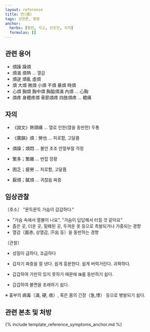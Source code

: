 ```yaml
---
layout: reference
title: 번(煩)
tags: 상한론, 병증
anchor:
  herbs: [황련, 석고, 산조인, 치자]
  formulas: []
---
```



## 관련 용어

* 煩躁 躁煩
* 煩渴 煩熱 ... 열감
* 煩逆 煩亂 虛煩
* 煩 大煩 微煩 小煩 不煩 暴煩 時煩
* 心煩 胸煩 胸中煩 胸脇煩滿 內煩  ... 心胸
* 煩疼 身體疼煩 骨節煩疼 四肢煩疼 ... 體痛

## 자의

* 《說文》熱頭痛 ... 열로 인한(열을 동반한) 두통
* 《廣韻》煩：勞也 ... 피로함, 고달픔

* 煩躁；煩悶 ... 불안 초조 안절부절 걱정
* 繁多；繁雜 ... 번잡 장황
* 困乏；疲勞 ... 피로함, 고달픔
* 厭煩；膩煩 ... 귀찮음 짜증

## 임상관찰

〔호소〕 "문득문득 가슴이 갑갑하다."

* "가슴 속에서 열불이 나요", "가슴이 답답해서 터질 것 같아요"
* 좁은 곳, 더운 곳, 밀폐된 곳, 두꺼운 옷 등으로 촉발되거나 가중되는 경향
* 열감（面赤, 상열감, 汗出 등）을 동반하는 경향

〔관찰〕

* 성질이 급하다, 조급하다
* 갑자기 짜증을 잘 낸다. 쉽게 흥분한다. 쉽게 버럭거린다. 괴팍하다.

* 갑갑하여 가만히 있지 못하기 때문에 `躁`를 동반하기 쉽다.
* 갑갑하여 불면을 초래하기 쉽다.

※ 흉부의 病毒（滿, 硬, 痞）, 혹은 몸의 긴장（急,悸） 등으로 병발되기 쉽다.


## 관련 본초 및 처방


{% include template_reference_symptoms_anchor.md %}
